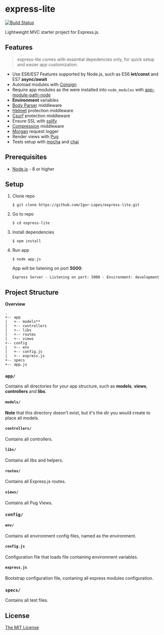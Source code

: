 # express-lite

[![Build Status](https://travis-ci.org/Igor-Lopes/express-lite.svg?branch=master)](https://travis-ci.org/Igor-Lopes/express-lite)

Lightweight MVC starter project for Express.js.

## Features

> express-lite comes with essential depedencies only, for quick setup and easier app customization.

* Use ES6/ES7 Features supported by Node.js, such as ES6 **let/const** and ES7 **async/await**
* Autoload modules with [Consign](https://github.com/jarradseers/consign)
* Require app modules as the were installed into `node_modules` with [app-module-path-node](https://github.com/patrick-steele-idem/app-module-path-node)
* **Environment** variables
* [Body Parser](https://github.com/expressjs/body-parser) middleware
* [Helmet](https://github.com/helmetjs/helmet) protection middleware
* [Csurf](https://github.com/expressjs/csurf) protection middleware 
* Ensure SSL with [sslify](https://github.com/florianheinemann/express-sslify)
* [Compression](https://github.com/expressjs/compression) middleware
* [Morgan](https://github.com/expressjs/morgan) request logger
* Render views with [Pug](https://github.com/pugjs/pug)
* Tests setup with [mocha](https://github.com/mochajs/mocha) and [chai](https://github.com/chaijs/chai)

## Prerequisites

* [Node.js](https://nodejs.org/en/) - 8 or higher

## Setup

1. Clone repo

    ```
    $ git clone https://github.com/Igor-Lopes/express-lite.git
    ``` 

2. Go to repo

    ```
    $ cd express-lite
    ```

3. Install dependencies

    ```
    $ npm install
    ```

4. Run app

    ```
    $ node app.js
    ```

    App will be listening on port **5000**:

    ```
    Express Server - Listening on port: 5000 - Environment: development
    ```

## Project Structure

**Overview**

```
.
+-- app
|   +-- models**
|   +-- controllers
|   +-- libs
|   +-- routes
|   +-- views
+-- config
|   +-- env
|   +-- config.js
|   +-- express.js
+-- specs
+-- app.js
```

### `app/`

Contains all directories for your app structure, such as **models**, **views**, **controllers** and **libs**.

#### `models/`

**Note** that this directory doesn't exist, but it's the dir you would create to place all models.

#### `controllers/`

Contains all controllers.

#### `libs/`

Contains all libs and helpers.

#### `routes/`

Contains all Express.js routes.

#### `views/`

Contains all Pug Views.

### `config/`

#### `env/`

Contains all environment config files, named as the environment.

#### `config.js`

Configuration file that loads file containing environment variables.

#### `express.js`

Bootstrap configuration file, contaning all express modules configuration.

### `specs/`

Contains all test files.

## License

[The MIT License](https://github.com/Igor-Lopes/express-lite/blob/master/LICENSE)









